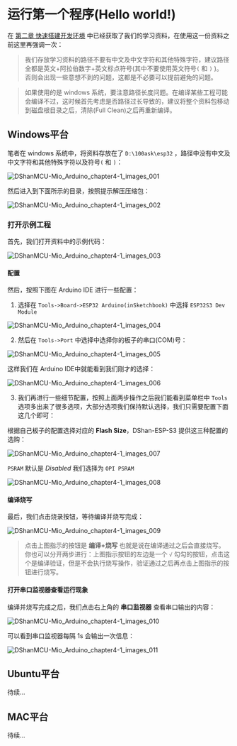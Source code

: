 # 运行第一个程序(Hello world!)

在 [第二章 快速搭建开发环境](DShanMCU-Mio/Arduino/chapter2-1.md) 中已经获取了我们的学习资料，在使用这一份资料之前这里再强调一次：

> 我们存放学习资料的路径不要有中文及中文字符和其他特殊字符，建议路径全都是英文+阿拉伯数字+英文标点符号(其中不要使用英文符号`(` 和 `)` )。 否则会出现一些意想不到的问题，这都是不必要可以提前避免的问题。

> 如果使用的是 windows 系统，要注意路径长度问题。在编译某些工程可能会编译不过，这时候首先考虑是否路径过长导致的，建议将整个资料包移动到磁盘根目录之后，清除(Full Clean)之后再重新编译。

## Windows平台

笔者在 windows 系统中，将资料存放在了 `D:\100ask\esp32` ，路径中没有中文及中文字符和其他特殊字符以及符号`(` 和 `)`：

![DShanMCU-Mio_Arduino_chapter4-1_images_001](_images/chapter4_images/DShanMCU-Mio_Arduino_chapter4-1_images_001.jpg)

然后进入到下面所示的目录，按照提示解压压缩包：

![DShanMCU-Mio_Arduino_chapter4-1_images_002](_images/chapter4_images/DShanMCU-Mio_Arduino_chapter4-1_images_002.jpg)

### 打开示例工程

首先，我们打开资料中的示例代码： 

![DShanMCU-Mio_Arduino_chapter4-1_images_003](_images/chapter4_images/DShanMCU-Mio_Arduino_chapter4-1_images_003.jpg)


#### 配置

然后，按照下图在 Arduino IDE 进行一些配置：

1. 选择在 `Tools->Board->ESP32 Arduino(inSketchbook)` 中选择 `ESP32S3 Dev Module`

![DShanMCU-Mio_Arduino_chapter4-1_images_004](_images/chapter4_images/DShanMCU-Mio_Arduino_chapter4-1_images_004.jpg)

2. 然后在 `Tools->Port` 中选择中选择你的板子的串口(COM)号：

![DShanMCU-Mio_Arduino_chapter4-1_images_005](_images/chapter4_images/DShanMCU-Mio_Arduino_chapter4-1_images_005.jpg)

这样我们在 Arduino IDE中就能看到我们刚才的选择： 

![DShanMCU-Mio_Arduino_chapter4-1_images_006](_images/chapter4_images/DShanMCU-Mio_Arduino_chapter4-1_images_006.jpg)

3. 我们再进行一些细节配置，按照上面两步操作之后我们能看到菜单栏中 `Tools` 选项多出来了很多选项，大部分选项我们保持默认选择，我们只需要配置下面这几个即可：

根据自己板子的配置选择对应的 **Flash Size**，DShan-ESP-S3 提供这三种配置的选购：

![DShanMCU-Mio_Arduino_chapter4-1_images_007](_images/chapter4_images/DShanMCU-Mio_Arduino_chapter4-1_images_007.jpg)


`PSRAM` 默认是 *Disabled* 我们选择为 `OPI PSRAM`

![DShanMCU-Mio_Arduino_chapter4-1_images_008](_images/chapter4_images/DShanMCU-Mio_Arduino_chapter4-1_images_008.jpg)

#### 编译烧写

最后，我们点击烧录按钮，等待编译并烧写完成：

![DShanMCU-Mio_Arduino_chapter4-1_images_009](_images/chapter4_images/DShanMCU-Mio_Arduino_chapter4-1_images_009.jpg)

> 点击上图指示的按钮是 **编译+烧写** 也就是说在编译通过之后会直接烧写。你也可以分开两步进行：上图指示按钮的左边是一个 `√` 勾勾的按钮，点击这个是编译验证，但是不会执行烧写操作，验证通过之后再点击上图指示的按钮进行烧写。


#### 打开串口监视器查看运行现象

编译并烧写完成之后，我们点击右上角的 **串口监视器** 查看串口输出的内容：

![DShanMCU-Mio_Arduino_chapter4-1_images_010](_images/chapter4_images/DShanMCU-Mio_Arduino_chapter4-1_images_010.jpg)

可以看到串口监视器每隔 1s 会输出一次信息：

![DShanMCU-Mio_Arduino_chapter4-1_images_011](_images/chapter4_images/DShanMCU-Mio_Arduino_chapter4-1_images_011.jpg)


## Ubuntu平台

待续...

## MAC平台

待续...
